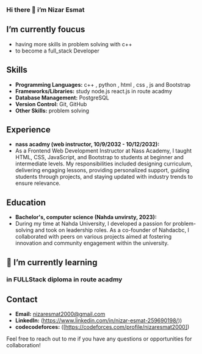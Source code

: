 ### Hi there 👋 i’m Nizar Esmat

                                                                               
## I’m currently foucus
- having more skills in problem solving with c++
- to become a full_stack Developer

## Skills

- **Programming Languages:** c++ , python , html , css , js and Bootstrap
- **Frameworks/Libraries:** study node.js react.js in route acadmy
- **Database Management:** PostgreSQL
- **Version Control:**  Git, GitHub
- **Other Skills:** problem solving

## Experience

- **nass acadmy (web instructor, 10/9/2032 - 10/12/2032):**
- As a Frontend Web Development Instructor at Nass Academy, I taught HTML, CSS, JavaScript, and Bootstrap to students at beginner and intermediate levels. My responsibilities included designing curriculum, delivering engaging lessons, providing personalized support, guiding students through projects, and staying updated with industry trends to ensure relevance.


## Education

- **Bachelor's, computer science (Nahda unvirsty, 2023):**
- During my time at Nahda University, I developed a passion for problem-solving and took on leadership roles. As a co-founder of Nahdacbc, I collaborated with peers on various projects aimed at fostering innovation and community engagement within the university.

##  🌱 I’m currently learning 
 ### in FULLStack diploma in route acadmy



## Contact

- **Email:** nizaresmat2000@gmail.com
- **LinkedIn:** (https://www.linkedin.com/in/nizar-esmat-259690198/))
- **codecodeforces:** ([https://codeforces.com/profile/nizaresmat2000])

Feel free to reach out to me if you have any questions or opportunities for collaboration!

